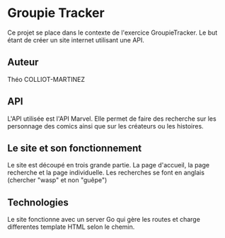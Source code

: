 # Groupie Tracker

Ce projet se place dans le contexte de l'exercice GroupieTracker.
Le but étant de créer un site internet utilisant une API.

## Auteur

Théo COLLIOT-MARTINEZ

## API

L'API utilisée est l'API Marvel. 
Elle permet de faire des recherche sur les personnage des comics ainsi que sur les créateurs ou les histoires.

## Le site et son fonctionnement

Le site est découpé en trois grande partie. La page d'accueil, la page recherche et la page individuelle.
Les recherches se font en anglais (chercher "wasp" et non "guêpe")

## Technologies
Le site fonctionne avec un server Go qui gère les routes et charge differentes template HTML selon le chemin.

